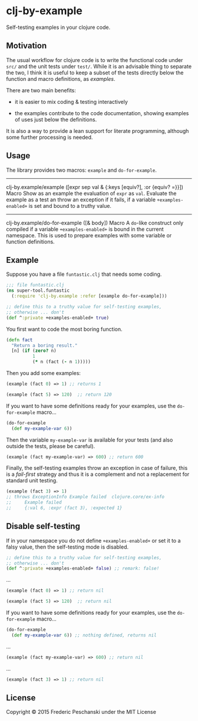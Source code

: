 # clj-by-example

Self-testing examples in your clojure code.

## Motivation

The usual workflow for clojure code is to
write the functional code under `src/` and the unit
tests under `test/`.   While it is an advisable thing
 to separate the two, I think it is useful to keep
  a subset of the tests directly below the function
   and macro definitions, as *examples*.

There are two main benefits:

 - it is easier to mix coding & testing interactively

 - the examples contribute to the code documentation,
  showing examples of uses just below the definitions.

It is also a way to provide a lean support for literate
 programming, although some further processing is needed.

## Usage

The library provides two macros: `example` and `do-for-example`.

-------------------------
clj-by.example/example
([expr sep val & {:keys [equiv?], :or {equiv? =}}])
Macro
  Show as an example the evaluation of `expr` as `val`.
  Evaluate the example as a test an throw an exception if it fails,
  if a variable `+examples-enabled+` is set and bound to a truthy value.

-------------------------
clj-by.example/do-for-example
([& body])
Macro
  A `do`-like construct only compiled if a
variable `+examples-enabled+` is bound in the current namespace.
This is used to prepare examples with some variable or function
  definitions.


##  Example

Suppose you have a file `funtastic.clj` that needs some coding.

```clojure
;;; file funtastic.clj
(ns super-tool.funtastic
  (:require 'clj-by.example :refer [example do-for-example]))
```

```clojure
;; define this to a truthy value for self-testing examples,
;; otherwise ... don't
(def ^:private +examples-enabled+ true)
```

You first want to code the most boring function.

```clojure
(defn fact
  "Return a boring result."
  [n] (if (zero? n)
          1
          (* n (fact (- n 1)))))
```

Then you add some examples:

```clojure
(example (fact 0) => 1) ;; returns 1

(example (fact 5) => 120)  ;; return 120
```

If you want to have some definitions ready
for your examples, use the `do-for-example` macro...

```clojure
(do-for-example
  (def my-example-var 6))
```

Then the variable `my-example-var` is available for your
tests (and also outside the tests, please be careful).

```clojure
(example (fact my-example-var) => 600) ;; return 600
```

Finally, the self-testing examples throw an exception in
 case of failure, this is a *fail-first* strategy and
  thus it is a complement and not a replacement for standard unit testing.

```clojure
(example (fact 3) => 1)
;; throws ExceptionInfo Example failed  clojure.core/ex-info
;;     Example failed
;;     {:val 6, :expr (fact 3), :expected 1}
```

## Disable self-testing

If in your namespace you do not define `+examples-enabled+` or
 set it to a falsy value, then the self-testing mode is disabled.

```clojure
;; define this to a truthy value for self-testing examples,
;; otherwise ... don't
(def ^:private +examples-enabled+ false) ;; remark: false!
```
...

```clojure
(example (fact 0) => 1) ;; return nil

(example (fact 5) => 120)  ;; return nil
```

If you want to have some definitions ready
for your examples, use the `do-for-example` macro...

```clojure
(do-for-example
  (def my-example-var 6)) ;; nothing defined, returns nil
```
...

```clojure
(example (fact my-example-var) => 600) ;; return nil
```
...

```clojure
(example (fact 3) => 1) ;; return nil
```


## License

Copyright © 2015 Frederic Peschanski under the MIT License

